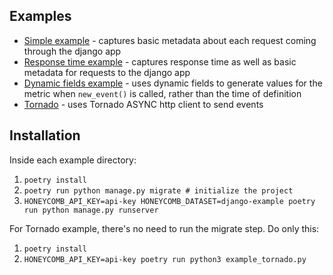 ## Examples

- [Simple example](django_simple/my_app/honey_middleware.py) - captures basic metadata about each request coming through the django app
- [Response time example](django_response_time/my_app/honey_middleware.py) - captures response time as well as basic metadata for requests to the django app
- [Dynamic fields example](django_dynamic_fields/my_app/honey_middleware.py) - uses dynamic fields to generate values for the metric when `new_event()` is called, rather than the time of definition
- [Tornado](tornado/example_tornado.py) - uses Tornado ASYNC http client to send events

## Installation

Inside each example directory:

1. `poetry install`
2. `poetry run python manage.py migrate # initialize the project`
3. `HONEYCOMB_API_KEY=api-key HONEYCOMB_DATASET=django-example poetry run python manage.py runserver`
   
For Tornado example, there's no need to run the migrate step. Do only this:
1. `poetry install`
2. `HONEYCOMB_API_KEY=api-key poetry run python3 example_tornado.py`
